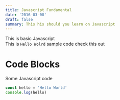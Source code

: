 ```yaml
---
title: Javascript Fundamental
date: '2016-03-08'
draft: false
summary: This his should you learn on Javascript
---
```


This is basic Javascript  
This is `Hello Wolrd` sample code check this out

# Code Blocks

Some Javascript code

```javascript
const hello = 'Hello World'
console.log(hello)
```
